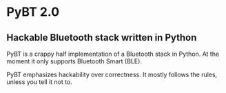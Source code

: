 PyBT 2.0
========

Hackable Bluetooth stack written in Python
------------------------------------------

PyBT is a crappy half implementation of a Bluetooth stack in Python. At
the moment it only supports Bluetooth Smart (BLE).

PyBT emphasizes hackability over correctness. It mostly follows the
rules, unless you tell it not to.

